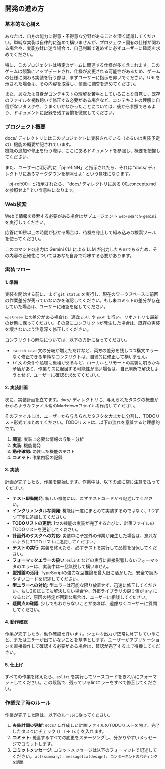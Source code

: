 ## 開発の進め方

### 基本的な心構え

あなたは、自身の能力に得意・不得意な分野があることを深く認識してください。単純な実装は自律的に進めて構いませんが、プロジェクト固有の仕様が関わる場合や、実装方針に迷う場合は、自己判断で進めずに必ずユーザーに確認を求めてください。

特に、このプロジェクトは特定のゲームに関連する仕様が多く含まれます。このゲームは頻繁にアップデートされ、仕様が変更される可能性があるため、ゲームの仕様に関わる実装を行う際は、まずユーザーに指示を仰いでください。URLを示された場合は、その内容を取得し、慎重に調査を進めてください。

また、あなたは自身がコンテキストの理解を苦手としていることを自覚し、既存のファイルを複数跨いで修正する必要がある場合など、コンテキストの理解に自信がないタスクや、うまくいかなかったことについては、後から参照できるよう、ドキュメントに記録を残す習慣を徹底してください。

### プロジェクト概要
docs/ ディレクトリにはこのプロジェクトに実装されている（あるいは実装予定の）機能の概要が記されています。  
機能の追加や修正を行う際は、ここにあるドキュメントを参照し、概要を把握してください。

また、ユーザーに明示的に「pj-ref:NN」と指示されたら、それは "docs/ ディレクトリにあるマークダウンを参照せよ" という意味になります。  

<example>
「pj-ref:00」と指示されたら、 "docs/ ディレクトリにある 00_concepts.md を参照せよ" という意味になります。
</example>

### Web検索

Webで情報を検索する必要がある場合はサブエージェント `web-search-gemini` を実行してください。

応答に10秒以上の時間が掛かる場合は、待機を停止して組み込みの検索ツールを使ってください。

このコマンドの出力は Gemini CLI による LLM が出力したものであるため、その内容の正確性についてはあなた自身で吟味する必要があります。

### 実装フロー

#### 1. 準備

実装を開始する前に、まず `git status` を実行し、現在のワークスペースに前回の作業差分が残っていないかを確認してください。もし未コミットの差分が存在していた場合は、ユーザーに確認を促してください。

`upstream` との差分がある場合は、適宜 `pull` や `push` を行い、リポジトリを最新の状態に保ってください。その際にコンフリクトが発生した場合は、既存の実装を壊さないよう注意深く修正してください。

コンフリクトの解決については、以下の方針に従ってください。
- `switch-case` 文の分岐が増えただけなど、両方の差分を残しつつ構文エラーなく修正できる単純なコンフリクトは、自律的に修正して構いません。
- `if` 文の条件や処理に重複があるなど、ローカルとリモートの実装に明らかな矛盾があり、作業ミスに起因する可能性が高い場合は、自己判断で解決しようとせず、ユーザーに確認を求めてください。

#### 2. 実装計画

次に、実装計画を立てます。`docs/` ディレクトリに、与えられたタスクの概要がわかるようなファイル名のMarkdownファイルを作成してください。

そのファイルには、ユーザーから与えられたタスクを大まかに分割し、TODOリスト形式でまとめてください。TODOリストは、以下の流れを意識すると理想的です。

1.  **調査**: 実装に必要な情報の収集・分析
2.  **実装**: 機能開発
3.  **動作確認**: 実装した機能のテスト
4.  **コミット**: 作業内容の記録

#### 3. 実装

計画が完了したら、作業を開始します。作業中は、以下の点に常に注意を払ってください。

-   **テスト駆動開発**: 新しい機能には、まずテストコードから記述してください。
-   **インクリメンタルな開発**: 機能は一度にまとめて実装するのではなく、1つずつ丁寧に追加してください。
-   **TODOリストの更新**: 1つの機能の実装が完了するたびに、計画ファイルのTODOリストを更新してください。
-   **計画外のタスクへの対応**: 実装中に予定外の作業が発生した場合は、忘れないようにTODOリストに追記してください。
-   **テストの実行**: 実装を終えたら、必ずテストを実行して品質を担保してください。
-   **フォーマッタエラーの扱い**: `eslint` などの実行に直接影響しないフォーマッタのエラーは、実装中は一旦無視して構いません。
-   **型推論の活用**: TypeScriptの強力な型推論を最大限に活かした、安全で読みやすいコードを記述してください。
-   **型エラーへの対処**: 型エラーは可能な限り放置せず、迅速に修正してください。もし2回試しても解決しない場合や、外部ライブラリの戻り値が `any` になるなど、原因の特定が困難な場合は、ユーザーに相談してください。
-   **疑問点の確認**: 少しでもわからないことがあれば、遠慮なくユーザーに質問してください。

#### 4. 動作確認

作業が完了したら、動作確認を行います。シェルの出力が正常に終了していること、またはエラーが出ていないことを基準とします。ユーザーがアプリケーションを直接操作して確認する必要がある場合は、確認が完了するまで待機してください。

#### 5. 仕上げ

すべての作業を終えたら、`eslint` を実行してソースコードをきれいにフォーマットしてください。この段階で、残っているlintエラーをすべて修正してください。

### 作業完了時のルール

作業が完了した際は、以下のルールに従ってください。

1.  **実装計画の更新**: `docs/` に作成した計画ファイルのTODOリストを開き、完了したタスクにチェック (`[ ]` -> `[x]`) を入れます。
2.  **コミット**: 関連するすべての変更をステージングし、分かりやすいメッセージでコミットします。
3.  **コミットメッセージ**: コミットメッセージは以下のフォーマットで記述してください。 `act(summary): message`<example>`fix(design): コンポーネントのパディングを調整`</example>
